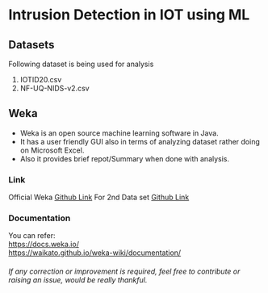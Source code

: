 # Intrusion Detection in IOT using ML

## Datasets 
Following dataset is being used for analysis

1. IOTID20.csv
2. NF-UQ-NIDS-v2.csv

## Weka
- Weka is an open source machine learning software in Java. 
- It has a user friendly GUI also in terms of analyzing dataset rather doing on Microsoft Excel. 
- Also it provides brief repot/Summary when done with analysis. 

### Link
Official Weka [Github Link](https://github.com/bnjmn/weka)
For 2nd Data set [Github Link](https://www.kaggle.com/datasets)

### Documentation
You can refer:\
https://docs.weka.io/ \
https://waikato.github.io/weka-wiki/documentation/




###### If any correction or improvement is required, feel free to contribute or raising an issue, would be really thankful.

